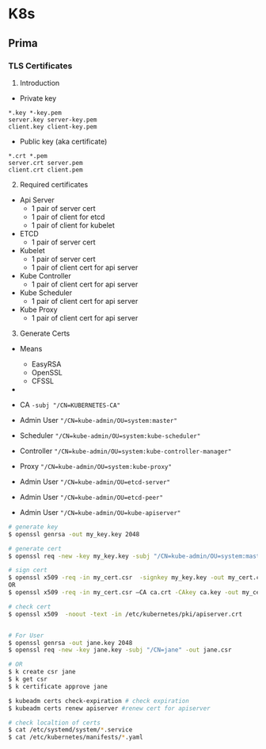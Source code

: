 # K8s

## Prima

### TLS Certificates
1. Introduction
- Private key
```
*.key *-key.pem
server.key server-key.pem 
client.key client-key.pem
```

- Public key (aka certificate)
```
*.crt *.pem
server.crt server.pem 
client.crt client.pem
```

2. Required certificates
- Api Server  
    - 1 pair of server cert
    - 1 pair of client for etcd 
    - 1 pair of client for kubelet
- ETCD
    - 1 pair of server cert
- Kubelet
    - 1 pair of server cert
    - 1 pair of client cert for api server
- Kube Controller
    - 1 pair of client cert for api server
- Kube Scheduler
    - 1 pair of client cert for api server
- Kube Proxy
    - 1 pair of client cert for api server

3. Generate Certs
- Means
    - EasyRSA
    - OpenSSL
    - CFSSL

- 
- CA `-subj "/CN=KUBERNETES-CA"`
- Admin User `"/CN=kube-admin/OU=system:master"`
- Scheduler `"/CN=kube-admin/OU=system:kube-scheduler"`
- Controller `"/CN=kube-admin/OU=system:kube-controller-manager"`
- Proxy `"/CN=kube-admin/OU=system:kube-proxy"`
- Admin User `"/CN=kube-admin/OU=etcd-server"`
- Admin User `"/CN=kube-admin/OU=etcd-peer"`
- Admin User `"/CN=kube-admin/OU=kube-apiserver"`

```bash
# generate key
$ openssl genrsa -out my_key.key 2048 

# generate cert
$ openssl req -new -key my_key.key -subj "/CN=kube-admin/OU=system:master" -out my_cert.csr

# sign cert
$ openssl x509 -req -in my_cert.csr  -signkey my_key.key -out my_cert.crt
OR
$ openssl x509 -req -in my_cert.csr –CA ca.crt -CAkey ca.key -out my_cert.crt

# check cert
$ openssl x509  -noout -text -in /etc/kubernetes/pki/apiserver.crt


# For User
$ openssl genrsa -out jane.key 2048
$ openssl req -new -key jane.key -subj "/CN=jane" -out jane.csr

# OR
$ k create csr jane
$ k get csr
$ k certificate approve jane
```

```bash
$ kubeadm certs check-expiration # check expiration
$ kubeadm certs renew apiserver #renew cert for apiserver
```

```bash
# check localtion of certs
$ cat /etc/systemd/system/*.service
$ cat /etc/kubernetes/manifests/*.yaml
```
